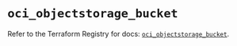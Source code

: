 # `oci_objectstorage_bucket`

Refer to the Terraform Registry for docs: [`oci_objectstorage_bucket`](https://registry.terraform.io/providers/oracle/oci/6.18.0/docs/resources/objectstorage_bucket).
